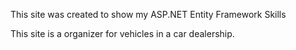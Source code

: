 This site was created to show my ASP.NET Entity Framework Skills

This site is a organizer for vehicles in a car dealership. 
